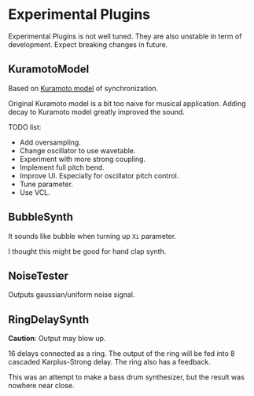 # Experimental Plugins
Experimental Plugins is not well tuned. They are also unstable in term of development. Expect breaking changes in future.

## KuramotoModel
Based on [Kuramoto model](https://en.wikipedia.org/wiki/Kuramoto_model) of synchronization.

Original Kuramoto model is a bit too naive for musical application. Adding decay to Kuramoto model greatly improved the sound.

TODO list:
- Add oversampling.
- Change oscillator to use wavetable.
- Experiment with more strong coupling.
- Implement full pitch bend.
- Improve UI. Especially for oscillator pitch control.
- Tune parameter.
- Use VCL.

## BubbleSynth
It sounds like bubble when turning up `Xi` parameter.

I thought this might be good for hand clap synth.

## NoiseTester
Outputs gaussian/uniform noise signal.

## RingDelaySynth
**Caution**: Output may blow up.

16 delays connected as a ring. The output of the ring will be fed into 8 cascaded Karplus-Strong delay. The ring also has a feedback.

This was an attempt to make a bass drum synthesizer, but the result was nowhere near close.
